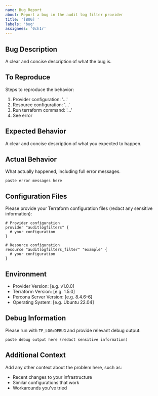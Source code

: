 ```yaml
---
name: Bug Report
about: Report a bug in the audit log filter provider
title: '[BUG] '
labels: 'bug'
assignees: '0ch1r'
---
```


## Bug Description
A clear and concise description of what the bug is.

## To Reproduce
Steps to reproduce the behavior:
1. Provider configuration: '...'
2. Resource configuration: '...'
3. Run terraform command: '...'
4. See error

## Expected Behavior
A clear and concise description of what you expected to happen.

## Actual Behavior
What actually happened, including full error messages.

```
paste error messages here
```

## Configuration Files
Please provide your Terraform configuration files (redact any sensitive information):

```hcl
# Provider configuration
provider "auditlogfilters" {
  # your configuration
}

# Resource configuration
resource "auditlogfilters_filter" "example" {
  # your configuration
}
```

## Environment
- Provider Version: [e.g. v1.0.0]
- Terraform Version: [e.g. 1.5.0]
- Percona Server Version: [e.g. 8.4.6-6]
- Operating System: [e.g. Ubuntu 22.04]

## Debug Information
Please run with `TF_LOG=DEBUG` and provide relevant debug output:

```
paste debug output here (redact sensitive information)
```

## Additional Context
Add any other context about the problem here, such as:
- Recent changes to your infrastructure
- Similar configurations that work
- Workarounds you've tried
